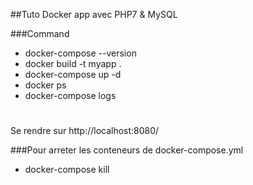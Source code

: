 ##Tuto Docker app avec PHP7 & MySQL

###Command

- docker-compose --version
- docker build -t myapp .
- docker-compose up -d
- docker ps
- docker-compose logs

#
Se rendre sur http://localhost:8080/

###Pour arreter les conteneurs de docker-compose.yml
- docker-compose kill 
